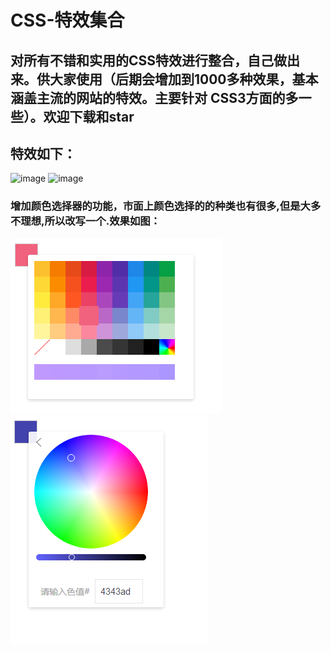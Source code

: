 # CSS-特效集合
## 对所有不错和实用的CSS特效进行整合，自己做出来。供大家使用（后期会增加到1000多种效果，基本涵盖主流的网站的特效。主要针对 CSS3方面的多一些）。欢迎下载和star
## 特效如下：
![image](https://github.com/zhanghuiqi205/CSS-/blob/master/img/css001.png)
![image](https://github.com/zhanghuiqi205/CSS-/blob/master/img/css002.png)
### 增加颜色选择器的功能，市面上颜色选择的的种类也有很多,但是大多不理想,所以改写一个.效果如图：
![image](https://github.com/zhanghuiqi205/CSS--Effects-collection/blob/master/%E9%A2%9C%E8%89%B2%E9%80%89%E6%8B%A9%E5%99%A8/colorPicker-master/img/yanse1.png)
![image](https://github.com/zhanghuiqi205/CSS--Effects-collection/blob/master/%E9%A2%9C%E8%89%B2%E9%80%89%E6%8B%A9%E5%99%A8/colorPicker-master/img/yanse2.png)

